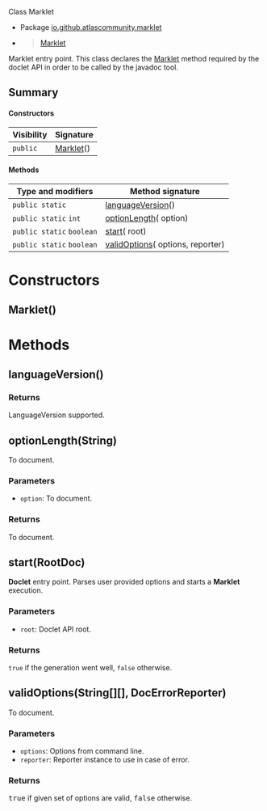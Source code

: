  Class Marklet

* Package [io.github.atlascommunity.marklet](README.html)
*  > [Marklet](Marklet.md)

Marklet entry point. This class declares the [Marklet](Marklet.md) method required by the
 doclet API in order to be called by the javadoc tool.


## Summary
#### Constructors
| Visibility | Signature |
| --- | --- |
| `public` | [Marklet](#marklet)() |

#### Methods
| Type and modifiers | Method signature |
| --- | --- |
| `public static`  | [languageVersion](#languageversion)() |
| `public static` `int` | [optionLength](#optionlengthstring)( option) |
| `public static` `boolean` | [start](#startrootdoc)( root) |
| `public static` `boolean` | [validOptions](#validoptionsstring-docerrorreporter)( options,  reporter) |



# Constructors
## Marklet()





# Methods
## languageVersion()


### **Returns**
LanguageVersion supported.



## optionLength(String)
To document.

### **Parameters**
* `option`: To document.

### **Returns**
To document.



## start(RootDoc)
**Doclet** entry point. Parses user provided options and starts a **Marklet** execution.

### **Parameters**
* `root`: Doclet API root.

### **Returns**
``true`` if the generation went well, ``false`` otherwise.



## validOptions(String[][], DocErrorReporter)
To document.

### **Parameters**
* `options`: Options from command line.
* `reporter`: Reporter instance to use in case of error.

### **Returns**
<tt>true</tt> if given set of options are valid, <tt>false</tt> otherwise.




